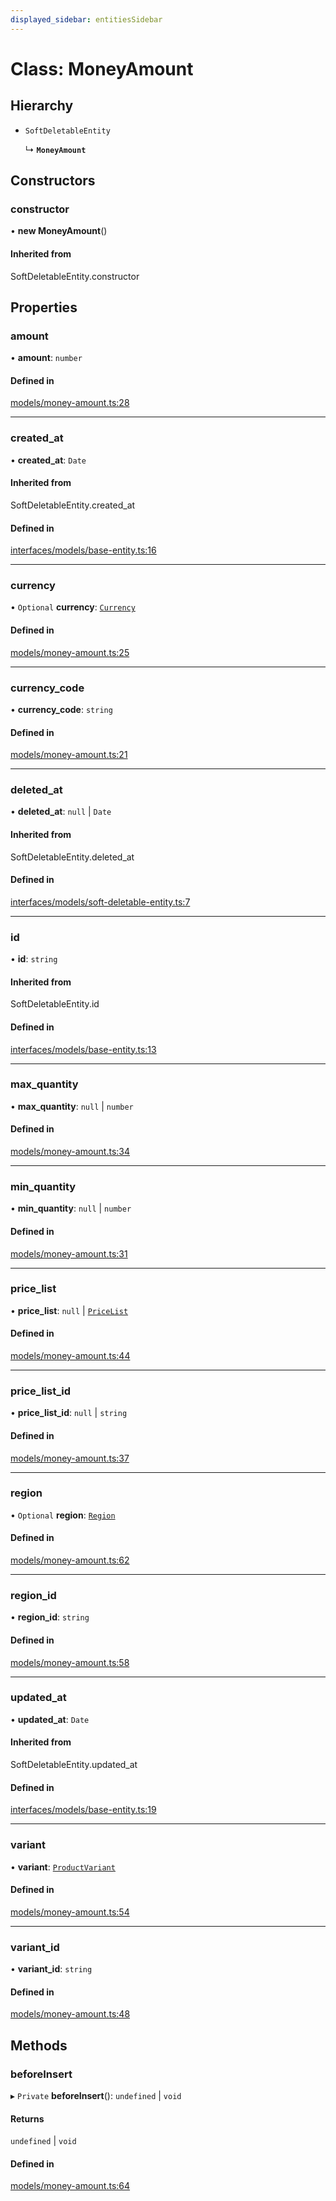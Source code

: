 ```yaml
---
displayed_sidebar: entitiesSidebar
---
```


# Class: MoneyAmount

## Hierarchy

- `SoftDeletableEntity`

  ↳ **`MoneyAmount`**

## Constructors

### constructor

• **new MoneyAmount**()

#### Inherited from

SoftDeletableEntity.constructor

## Properties

### amount

• **amount**: `number`

#### Defined in

[models/money-amount.ts:28](https://github.com/chiubaca/medusa/blob/c14b68fb7/packages/medusa/src/models/money-amount.ts#L28)

___

### created\_at

• **created\_at**: `Date`

#### Inherited from

SoftDeletableEntity.created\_at

#### Defined in

[interfaces/models/base-entity.ts:16](https://github.com/chiubaca/medusa/blob/c14b68fb7/packages/medusa/src/interfaces/models/base-entity.ts#L16)

___

### currency

• `Optional` **currency**: [`Currency`](Currency.md)

#### Defined in

[models/money-amount.ts:25](https://github.com/chiubaca/medusa/blob/c14b68fb7/packages/medusa/src/models/money-amount.ts#L25)

___

### currency\_code

• **currency\_code**: `string`

#### Defined in

[models/money-amount.ts:21](https://github.com/chiubaca/medusa/blob/c14b68fb7/packages/medusa/src/models/money-amount.ts#L21)

___

### deleted\_at

• **deleted\_at**: ``null`` \| `Date`

#### Inherited from

SoftDeletableEntity.deleted\_at

#### Defined in

[interfaces/models/soft-deletable-entity.ts:7](https://github.com/chiubaca/medusa/blob/c14b68fb7/packages/medusa/src/interfaces/models/soft-deletable-entity.ts#L7)

___

### id

• **id**: `string`

#### Inherited from

SoftDeletableEntity.id

#### Defined in

[interfaces/models/base-entity.ts:13](https://github.com/chiubaca/medusa/blob/c14b68fb7/packages/medusa/src/interfaces/models/base-entity.ts#L13)

___

### max\_quantity

• **max\_quantity**: ``null`` \| `number`

#### Defined in

[models/money-amount.ts:34](https://github.com/chiubaca/medusa/blob/c14b68fb7/packages/medusa/src/models/money-amount.ts#L34)

___

### min\_quantity

• **min\_quantity**: ``null`` \| `number`

#### Defined in

[models/money-amount.ts:31](https://github.com/chiubaca/medusa/blob/c14b68fb7/packages/medusa/src/models/money-amount.ts#L31)

___

### price\_list

• **price\_list**: ``null`` \| [`PriceList`](PriceList.md)

#### Defined in

[models/money-amount.ts:44](https://github.com/chiubaca/medusa/blob/c14b68fb7/packages/medusa/src/models/money-amount.ts#L44)

___

### price\_list\_id

• **price\_list\_id**: ``null`` \| `string`

#### Defined in

[models/money-amount.ts:37](https://github.com/chiubaca/medusa/blob/c14b68fb7/packages/medusa/src/models/money-amount.ts#L37)

___

### region

• `Optional` **region**: [`Region`](Region.md)

#### Defined in

[models/money-amount.ts:62](https://github.com/chiubaca/medusa/blob/c14b68fb7/packages/medusa/src/models/money-amount.ts#L62)

___

### region\_id

• **region\_id**: `string`

#### Defined in

[models/money-amount.ts:58](https://github.com/chiubaca/medusa/blob/c14b68fb7/packages/medusa/src/models/money-amount.ts#L58)

___

### updated\_at

• **updated\_at**: `Date`

#### Inherited from

SoftDeletableEntity.updated\_at

#### Defined in

[interfaces/models/base-entity.ts:19](https://github.com/chiubaca/medusa/blob/c14b68fb7/packages/medusa/src/interfaces/models/base-entity.ts#L19)

___

### variant

• **variant**: [`ProductVariant`](ProductVariant.md)

#### Defined in

[models/money-amount.ts:54](https://github.com/chiubaca/medusa/blob/c14b68fb7/packages/medusa/src/models/money-amount.ts#L54)

___

### variant\_id

• **variant\_id**: `string`

#### Defined in

[models/money-amount.ts:48](https://github.com/chiubaca/medusa/blob/c14b68fb7/packages/medusa/src/models/money-amount.ts#L48)

## Methods

### beforeInsert

▸ `Private` **beforeInsert**(): `undefined` \| `void`

#### Returns

`undefined` \| `void`

#### Defined in

[models/money-amount.ts:64](https://github.com/chiubaca/medusa/blob/c14b68fb7/packages/medusa/src/models/money-amount.ts#L64)
